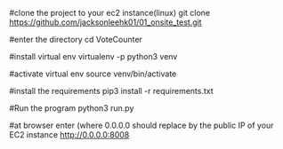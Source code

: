#clone the project to your ec2 instance(linux)
git clone https://github.com/jacksonleehk01/01_onsite_test.git

#enter the directory
cd VoteCounter

#install virtual env
virtualenv -p python3 venv

#activate virtual env
source venv/bin/activate

#install the requirements
pip3 install -r requirements.txt

#Run the program
python3 run.py

#at browser enter (where 0.0.0.0 should replace by the public IP of your EC2 instance
http://0.0.0.0:8008

